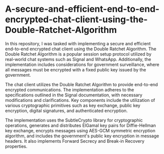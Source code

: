 # A-secure-and-efficient-end-to-end-encrypted-chat-client-using-the-Double-Ratchet-Algorithm

In this repository, I was tasked with implementing a secure and efficient end-to-end encrypted chat client using the Double Ratchet Algorithm. The Double Ratchet Algorithm is a popular session setup protocol utilized by real-world chat systems such as Signal and WhatsApp. Additionally, the implementation includes considerations for government surveillance, where all messages must be encrypted with a fixed public key issued by the government.

The chat client utilizes the Double Ratchet Algorithm to provide end-to-end encrypted communications. The implementation adheres to the specifications outlined in the Signal documentation, with necessary modifications and clarifications. Key components include the utilization of various cryptographic primitives such as key exchange, public key encryption, digital signatures, and authenticated encryption. 

The implementation uses the SubtleCrypto library for cryptographic operations, generates and distributes ElGamal key pairs for Diffie-Hellman key exchange, encrypts messages using AES-GCM symmetric encryption algorithm, and includes the government's public key encryption in message headers. It also implements Forward Secrecy and Break-in Recovery properties.
